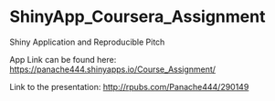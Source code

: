 # ShinyApp_Coursera_Assignment
Shiny Application and Reproducible Pitch

App Link can be found here: https://panache444.shinyapps.io/Course_Assignment/

Link to the presentation: http://rpubs.com/Panache444/290149
